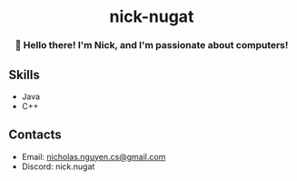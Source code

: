 <h1 align="center"> nick-nugat
<h3 align="center">👋 Hello there! I'm Nick, and I'm passionate about computers!</h3>


## Skills
- Java
- C++


## Contacts
- Email: nicholas.nguyen.cs@gmail.com
- Discord: nick.nugat
  




